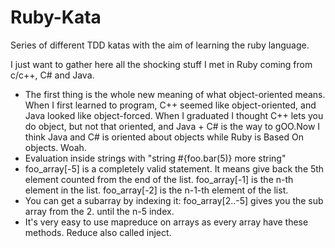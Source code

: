 Ruby-Kata
=========

Series of different TDD katas with the aim of learning the ruby language.


I just want to gather here all the shocking stuff I met in Ruby coming from c/c++, C# and Java.


* The first thing is the whole new meaning of what object-oriented means.
   When I first learned to program, C++ seemed like object-oriented, and Java looked like object-forced. When I graduated I thought C++ lets you do object, but not that oriented, and Java + C# is the way to gOO.Now I think Java and C# is oriented about objects while Ruby is Based On objects. Woah.
* Evaluation inside strings with "string #{foo.bar(5)} more string"
* foo_array[-5] is a completely valid statement. It means give back the 5th element counted from the end of the list.  foo_array[-1] is the n-th element in the list. foo_array[-2] is the n-1-th element of the list.
* You can get a subarray by indexing it: foo_array[2..-5] gives you the sub array from the 2. until the n-5 index.
* It's very easy to use mapreduce on arrays as every array have these methods. Reduce also called inject.
